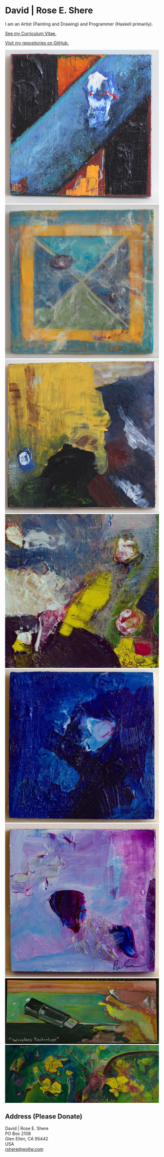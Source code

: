 # David | Rose E. Shere

I am an Artist (Painting and Drawing) and Programmer (Haskell primarily).

[See my Curriculum Vitae.](CV.md)

[Visit my repositories on GitHub.](https://github.com/Wollw)

![Heaven Opened Up and Bled Into the World](img/heaven_opened_up_and_bled_into_the_world.jpg) ![Gorm](img/gorm.jpg)
![Daybreak](img/daybreak.jpg) ![Ulex](img/ulex.jpg)
![Bride](img/bride.jpg) ![Dar](img/dar.jpg)
![Wireless Technology](img/wireless_technology.jpg)
![When Isn't a Poppy a Poppy?](img/when_isnt_a_poppy_a_poppy.jpg)

## Address (Please Donate)
David | Rose E. Shere<br>
PO Box 2108<br>
Glen Ellen, CA 95442<br>
USA<br>
rshere@wollw.com
